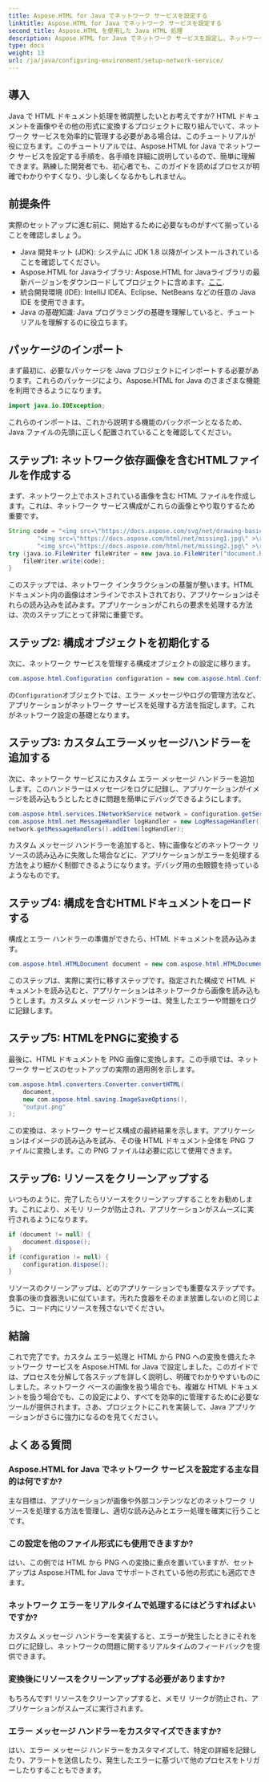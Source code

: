 ```yaml
---
title: Aspose.HTML for Java でネットワーク サービスを設定する
linktitle: Aspose.HTML for Java でネットワーク サービスを設定する
second_title: Aspose.HTML を使用した Java HTML 処理
description: Aspose.HTML for Java でネットワーク サービスを設定し、ネットワーク リソースを管理し、カスタム エラー処理を使用して HTML を PNG に変換する方法を学習します。
type: docs
weight: 13
url: /ja/java/configuring-environment/setup-network-service/
---
```

## 導入
Java で HTML ドキュメント処理を微調整したいとお考えですか? HTML ドキュメントを画像やその他の形式に変換するプロジェクトに取り組んでいて、ネットワーク サービスを効率的に管理する必要がある場合は、このチュートリアルが役に立ちます。このチュートリアルでは、Aspose.HTML for Java でネットワーク サービスを設定する手順を、各手順を詳細に説明しているので、簡単に理解できます。熟練した開発者でも、初心者でも、このガイドを読めばプロセスが明確でわかりやすくなり、少し楽しくなるかもしれません。
## 前提条件
実際のセットアップに進む前に、開始するために必要なものがすべて揃っていることを確認しましょう。
- Java 開発キット (JDK): システムに JDK 1.8 以降がインストールされていることを確認してください。
-  Aspose.HTML for Javaライブラリ: Aspose.HTML for Javaライブラリの最新バージョンをダウンロードしてプロジェクトに含めます。[ここ](https://releases.aspose.com/html/java/).
- 統合開発環境 (IDE): IntelliJ IDEA、Eclipse、NetBeans などの任意の Java IDE を使用できます。
- Java の基礎知識: Java プログラミングの基礎を理解していると、チュートリアルを理解するのに役立ちます。
## パッケージのインポート
まず最初に、必要なパッケージを Java プロジェクトにインポートする必要があります。これらのパッケージにより、Aspose.HTML for Java のさまざまな機能を利用できるようになります。
```java
import java.io.IOException;
```
これらのインポートは、これから説明する機能のバックボーンとなるため、Java ファイルの先頭に正しく配置されていることを確認してください。

## ステップ1: ネットワーク依存画像を含むHTMLファイルを作成する
まず、ネットワーク上でホストされている画像を含む HTML ファイルを作成します。これは、ネットワーク サービス構成がこれらの画像とやり取りするため重要です。
```java
String code = "<img src=\"https://docs.aspose.com/svg/net/drawing-basics/filters-and-gradients/park.jpg\" >\r\n" +
		"<img src=\"https://docs.aspose.com/html/net/missing1.jpg\" >\r\n" +
		"<img src=\"https://docs.aspose.com/html/net/missing2.jpg\" >\r\n";
try (java.io.FileWriter fileWriter = new java.io.FileWriter("document.html")) {
	fileWriter.write(code);
}
```
このステップでは、ネットワーク インタラクションの基盤が整います。HTML ドキュメント内の画像はオンラインでホストされており、アプリケーションはそれらの読み込みを試みます。アプリケーションがこれらの要求を処理する方法は、次のステップにとって非常に重要です。
## ステップ2: 構成オブジェクトを初期化する
次に、ネットワーク サービスを管理する構成オブジェクトの設定に移ります。
```java
com.aspose.html.Configuration configuration = new com.aspose.html.Configuration();
```
の`Configuration`オブジェクトでは、エラー メッセージやログの管理方法など、アプリケーションがネットワーク サービスを処理する方法を指定します。これがネットワーク設定の基礎となります。
## ステップ3: カスタムエラーメッセージハンドラーを追加する
次に、ネットワーク サービスにカスタム エラー メッセージ ハンドラーを追加します。このハンドラーはメッセージをログに記録し、アプリケーションがイメージを読み込もうとしたときに問題を簡単にデバッグできるようにします。
```java
com.aspose.html.services.INetworkService network = configuration.getService(com.aspose.html.services.INetworkService.class);
com.aspose.html.net.MessageHandler logHandler = new LogMessageHandler();
network.getMessageHandlers().addItem(logHandler);
```

カスタム メッセージ ハンドラーを追加すると、特に画像などのネットワーク リソースの読み込みに失敗した場合などに、アプリケーションがエラーを処理する方法をより細かく制御できるようになります。デバッグ用の虫眼鏡を持っているようなものです。
## ステップ4: 構成を含むHTMLドキュメントをロードする

構成とエラー ハンドラーの準備ができたら、HTML ドキュメントを読み込みます。
```java
com.aspose.html.HTMLDocument document = new com.aspose.html.HTMLDocument("document.html", configuration);
```
このステップは、実際に実行に移すステップです。指定された構成で HTML ドキュメントを読み込むと、アプリケーションはネットワークから画像を読み込もうとします。カスタム メッセージ ハンドラーは、発生したエラーや問題をログに記録します。
## ステップ5: HTMLをPNGに変換する
最後に、HTML ドキュメントを PNG 画像に変換します。この手順では、ネットワーク サービスのセットアップの実際の適用例を示します。
```java
com.aspose.html.converters.Converter.convertHTML(
	document,
	new com.aspose.html.saving.ImageSaveOptions(),
	"output.png"
);
```
この変換は、ネットワーク サービス構成の最終結果を示します。アプリケーションはイメージの読み込みを試み、その後 HTML ドキュメント全体を PNG ファイルに変換します。この PNG ファイルは必要に応じて使用できます。
## ステップ6: リソースをクリーンアップする
いつものように、完了したらリソースをクリーンアップすることをお勧めします。これにより、メモリ リークが防止され、アプリケーションがスムーズに実行されるようになります。
```java
if (document != null) {
	document.dispose();
}
if (configuration != null) {
	configuration.dispose();
}
```
リソースのクリーンアップは、どのアプリケーションでも重要なステップです。食事の後の食器洗いに似ています。汚れた食器をそのまま放置しないのと同じように、コード内にリソースを残さないでください。

## 結論
これで完了です。カスタム エラー処理と HTML から PNG への変換を備えたネットワーク サービスを Aspose.HTML for Java で設定しました。このガイドでは、プロセスを分解して各ステップを詳しく説明し、明確でわかりやすいものにしました。ネットワーク ベースの画像を扱う場合でも、複雑な HTML ドキュメントを扱う場合でも、この設定により、すべてを効率的に管理するために必要なツールが提供されます。さあ、プロジェクトにこれを実装して、Java アプリケーションがさらに強力になるのを見てください。
## よくある質問
### Aspose.HTML for Java でネットワーク サービスを設定する主な目的は何ですか?  
主な目標は、アプリケーションが画像や外部コンテンツなどのネットワーク リソースを処理する方法を管理し、適切な読み込みとエラー処理を確実に行うことです。
### この設定を他のファイル形式にも使用できますか?  
はい、この例では HTML から PNG への変換に重点を置いていますが、セットアップは Aspose.HTML for Java でサポートされている他の形式にも適応できます。
### ネットワーク エラーをリアルタイムで処理するにはどうすればよいですか?  
カスタム メッセージ ハンドラーを実装すると、エラーが発生したときにそれをログに記録し、ネットワークの問題に関するリアルタイムのフィードバックを提供できます。
### 変換後にリソースをクリーンアップする必要がありますか?  
もちろんです! リソースをクリーンアップすると、メモリ リークが防止され、アプリケーションがスムーズに実行されます。
### エラー メッセージ ハンドラーをカスタマイズできますか?  
はい、エラー メッセージ ハンドラーをカスタマイズして、特定の詳細を記録したり、アラートを送信したり、発生したエラーに基づいて他のプロセスをトリガーしたりすることもできます。